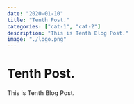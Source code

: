 ```yaml
---
date: "2020-01-10"
title: "Tenth Post."
categories: ["cat-1", "cat-2"]
description: "This is Tenth Blog Post."
image: "./logo.png"
---
```


# Tenth Post.
This is Tenth Blog Post.
